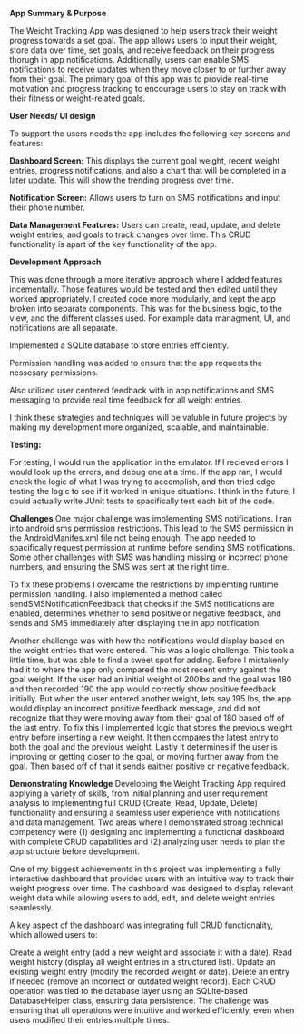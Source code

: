 **App Summary & Purpose**

The Weight Tracking App was designed to help users track their weight progress towards a set goal.
The app allows users to input their weight, store data over time, set goals, and receive feedback on their progress
thorugh in app notifications. Additionally, users can enable SMS notifications to receive updates when they move 
closer to or further away from their goal. The primary goal of this app was to provide real-time motivation and
progress tracking to encourage users to stay on track with their fitness or weight-related goals.

**User Needs/ UI design**

To support the users needs the app includes the following key screens and features:

**Dashboard Screen:** This displays the current goal weight, recent weight entries, progress notifications,
and also a chart that will be completed in a later update.  This will show the trending progress over time.

**Notification Screen:** Allows users to turn on SMS notifications and input their phone number. 

**Data Management Features:** Users can create, read, update, and delete weight entries, and goals to track changes over time.
This CRUD functionality is apart of the key functionality of the app. 

**Development Approach**

This was done through a more iterative approach where I added features incementally.    Those features would be tested
and then edited until they worked appropriately.  I created code more modularly, and kept the app broken into separate
components.  This was for the business logic, to the view, and the different classes used. For example data managment, UI,
and notifications are all separate.  

Implemented a SQLite database to store entries efficiently.

Permission handling was added to ensure that the app requests the nessesary permissions. 

Also utilized user centered feedback with in app notifications and SMS messaging to provide real time feedback for all weight entries. 

I think these strategies and techniques will be valuble in future projects by making my development more organized, scalable, and maintainable. 

**Testing:**

For testing, I would run the application in the emulator.  If I recieved errors I would look up the errors, and debug one at a time.
If the app ran, I would check the logic of what I was trying to accomplish, and then tried edge testing the logic to see if it
worked in unique situations. I think in the future, I could actually write JUnit tests to spacifically test each bit of the code.

**Challenges**
One major challenge was implementing SMS notifications. I ran into android sms permission restrictions.  This lead to the SMS permission in 
the AndroidManifes.xml file not being enough.  The app needed to spacifically request permission at runtime before sending SMS notifications.
Some other challenges with SMS was handling missing or incorrect phone numbers, and ensuring the SMS was sent at the right time. 

To fix these problems I overcame the restrictions by implemting runtime permission handling.  I also implemented a method called sendSMSNotificationFeedback that
checks if the SMS notifications are enabled, determines whether to send positive or negative feedback, and sends and SMS immediately after displaying the in app notification.


Another challenge was with how the notifications would display based on the weight entries that were entered.  This was a logic challenge.
This took a little time, but was able to find a sweet spot for adding.  Before I mistakenly had it to where the app 
only compared the most recent entry against the goal weight.  If the user had an initial weight of 200lbs and the goal was 180 and then
recorded 190 the app would correctly show positive feedback initially.  But when the user entered another weight, lets say 195 lbs, the 
app would display an incorrect positive feedback message, and did not recognize that they were moving away from their goal of 180 based off of the last entry.
To fix this I implemented logic that stores the previous weight entry before inserting a new weight.  It then compares the latest entry to both the goal and the previous weight.
Lastly it determines if the user is improving or getting closer to the goal, or moving further away from the goal.  Then based off of that it sends eaither positive
or negative feedback. 

**Demonstrating Knowledge**
Developing the Weight Tracking App required applying a variety of skills, from initial planning and user requirement 
analysis to implementing full CRUD (Create, Read, Update, Delete) functionality and ensuring a seamless user experience 
with notifications and data management. Two areas where I demonstrated strong technical competency were (1) designing and
implementing a functional dashboard with complete CRUD capabilities and (2) analyzing user needs to plan the app structure
before development.

One of my biggest achievements in this project was implementing a fully interactive dashboard that provided users
with an intuitive way to track their weight progress over time. The dashboard was designed to display relevant weight data
while allowing users to add, edit, and delete weight entries seamlessly.

A key aspect of the dashboard was integrating full CRUD functionality, which allowed users to:

Create a weight entry (add a new weight and associate it with a date).
Read weight history (display all weight entries in a structured list).
Update an existing weight entry (modify the recorded weight or date).
Delete an entry if needed (remove an incorrect or outdated weight record).
Each CRUD operation was tied to the database layer using an SQLite-based DatabaseHelper class, ensuring data persistence. 
The challenge was ensuring that all operations were intuitive and worked efficiently, even when users modified their entries multiple times.






